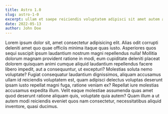 ```yaml
---
title: Astro 1.0
slug: astro-1-0
excerpt: ullam et saepe reiciendis voluptatem adipisci sit amet autem assumenda provident rerum culpa quis hic commodi nesciunt rem tenetur doloremque ipsam iure quis sunt voluptatem rerum illo velit
date: 2022-05-13
author: John Doe
---
```


Lorem ipsum dolor sit, amet consectetur adipisicing elit. Alias odit corrupti deleniti amet quo quae officiis minima itaque quas iusto. Asperiores quos sequi suscipit ipsum laudantium nostrum magni repellendus nulla!
Mollitia dolorum magnam provident ratione in modi, eum cupiditate deleniti placeat dolorem quisquam animi cumque aliquid laudantium repellendus facere libero impedit, aut a consequuntur, ut excepturi? Molestias soluta nemo voluptate?
Fugiat consequatur laudantium dignissimos, aliquam accusamus ullam id reiciendis voluptatem est, quam adipisci delectus voluptas deserunt ipsam iusto repellat magni fuga, ratione veniam ex? Repellat iure molestias accusamus expedita illum.
Velit eaque molestiae assumenda quas amet quod deserunt ratione aliquam quis, voluptate quia autem? Quam illum a ut autem modi reiciendis eveniet quos nam consectetur, necessitatibus aliquid inventore, quasi ducimus.
